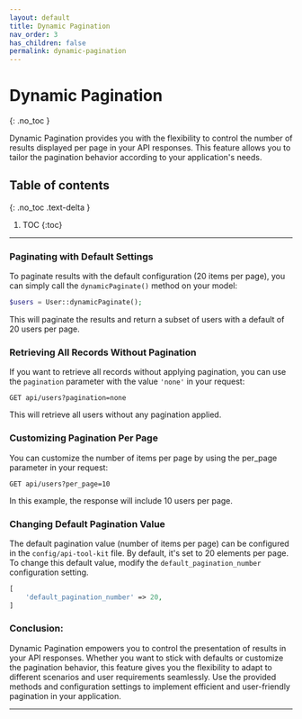 ```yaml
---
layout: default
title: Dynamic Pagination
nav_order: 3
has_children: false
permalink: dynamic-pagination
---
```

# Dynamic Pagination
{: .no_toc }

Dynamic Pagination provides you with the flexibility to control the number of results displayed per page in your API responses. This feature allows you to tailor the pagination behavior according to your application's needs.

## Table of contents
{: .no_toc .text-delta }

1. TOC
{:toc}

---

### Paginating with Default Settings

To paginate results with the default configuration (20 items per page), you can simply call the `dynamicPaginate()` method on your model:

```php
$users = User::dynamicPaginate();
```
This will paginate the results and return a subset of users with a default of 20 users per page.

### Retrieving All Records Without Pagination

If you want to retrieve all records without applying pagination, you can use the `pagination` parameter with the value `'none'` in your request:
```
GET api/users?pagination=none
```
This will retrieve all users without any pagination applied.

### Customizing Pagination Per Page

You can customize the number of items per page by using the per_page parameter in your request:
```
GET api/users?per_page=10
```
In this example, the response will include 10 users per page.

### Changing Default Pagination Value

The default pagination value (number of items per page) can be configured in the `config/api-tool-kit` file. By default, it's set to 20 elements per page. To change this default value, modify the `default_pagination_number` configuration setting.
```php
[
    'default_pagination_number' => 20,
]
```
### Conclusion:

Dynamic Pagination empowers you to control the presentation of results in your API responses. Whether you want to stick with defaults or customize the pagination behavior, this feature gives you the flexibility to adapt to different scenarios and user requirements seamlessly. Use the provided methods and configuration settings to implement efficient and user-friendly pagination in your application.

----

[^1]: [It can take up to 10 minutes for changes to your site to publish after you push the changes to GitHub](https://docs.github.com/en/pages/setting-up-a-github-pages-site-with-jekyll/creating-a-github-pages-site-with-jekyll#creating-your-site).
